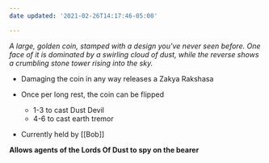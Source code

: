 ```yaml
---
date updated: '2021-02-26T14:17:46-05:00'

---
```


_A large, golden coin, stamped with a design you've never seen before. One face of it is dominated by a swirling cloud of dust, while the reverse shows a crumbling stone tower rising into the sky._

- Damaging the coin in any way releases a Zakya Rakshasa

- Once per long rest, the coin can be flipped
	- 1-3 to cast Dust Devil
	- 4-6 to cast earth tremor

- Currently held by [[Bob]]

**Allows agents of the Lords Of Dust to spy on the bearer**

